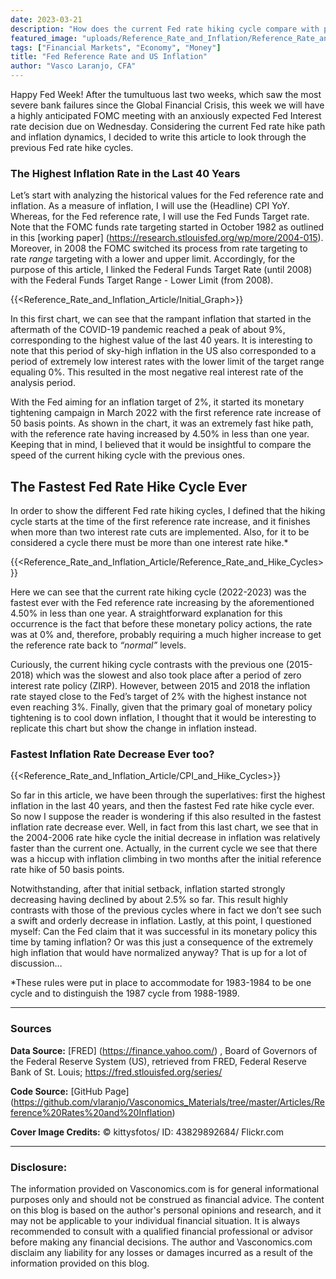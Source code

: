 ```yaml
---
date: 2023-03-21
description: "How does the current Fed rate hiking cycle compare with previous ones?"
featured_image: "uploads/Reference_Rate_and_Inflation/Reference_Rate_and_Inflation_Cover.jpg"
tags: ["Financial Markets", "Economy", "Money"]
title: "Fed Reference Rate and US Inflation"
author: "Vasco Laranjo, CFA"
---
```

Happy Fed Week! After the tumultuous last two weeks, which saw the most severe bank failures since the Global Financial Crisis, this week we will have a highly anticipated FOMC meeting with an anxiously expected Fed Interest rate decision due on Wednesday. Considering the current Fed rate hike path and inflation dynamics, I decided to write this article to look through the previous Fed rate hike cycles.

### The Highest Inflation Rate in the Last 40 Years

Let’s start with analyzing the historical values for the Fed reference rate and inflation. As a measure of inflation, I will use the (Headline) CPI YoY. Whereas, for the Fed reference rate, I will use the Fed Funds Target rate. Note that the FOMC funds rate targeting started in October 1982 as outlined in this [working paper] (https://research.stlouisfed.org/wp/more/2004-015). Moreover, in 2008 the FOMC switched its process from rate targeting to rate *range* targeting with a lower and upper limit. Accordingly, for the purpose of this article, I linked the Federal Funds Target Rate (until 2008) with the Federal Funds Target Range - Lower Limit (from 2008).

{{<Reference_Rate_and_Inflation_Article/Initial_Graph>}}

In this first chart, we can see that the rampant inflation that started in the aftermath of the COVID-19 pandemic reached a peak of about 9%, corresponding to the highest value of the last 40 years. It is interesting to note that this period of sky-high inflation in the US also corresponded to a period of extremely low interest rates with the lower limit of the target range equaling 0%. This resulted in the most negative real interest rate of the analysis period.

With the Fed aiming for an inflation target of 2%, it started its monetary tightening campaign in March 2022 with the first reference rate increase of 50 basis points. As shown in the chart, it was an extremely fast hike path, with the reference rate having increased by 4.50% in less than one year. Keeping that in mind, I believed that it would be insightful to compare the speed of the current hiking cycle with the previous ones.

## The Fastest Fed Rate Hike Cycle Ever

In order to show the different Fed rate hiking cycles, I defined that the hiking cycle starts at the time of the first reference rate increase, and it finishes when more than two interest rate cuts are implemented. Also, for it to be considered a cycle there must be more than one interest rate hike.*

{{<Reference_Rate_and_Inflation_Article/Reference_Rate_and_Hike_Cycles>}}

Here we can see that the current rate hiking cycle (2022-2023) was the fastest ever with the Fed reference rate increasing by the aforementioned 4.50% in less than one year. A straightforward explanation for this occurrence is the fact that before these monetary policy actions, the rate was at 0% and, therefore, probably requiring a much higher increase to get the reference rate back to *“normal”* levels.

Curiously, the current hiking cycle contrasts with the previous one (2015-2018) which was the slowest and also took place after a period of zero interest rate policy (ZIRP). However, between 2015 and 2018 the inflation rate stayed close to the Fed’s target of 2% with the highest instance not even reaching 3%. Finally, given that the primary goal of monetary policy tightening is to cool down inflation, I thought that it would be interesting to replicate this chart but show the change in inflation instead.

### Fastest Inflation Rate Decrease Ever too?

{{<Reference_Rate_and_Inflation_Article/CPI_and_Hike_Cycles>}}

So far in this article, we have been through the superlatives: first the highest inflation in the last 40 years, and then the fastest Fed rate hike cycle ever. So now I suppose the reader is wondering if this also resulted in the fastest inflation rate decrease ever. Well, in fact from this last chart, we see that in the 2004-2006 rate hike cycle the initial decrease in inflation was relatively faster than the current one. Actually, in the current cycle we see that there was a hiccup with inflation climbing in two months after the initial reference rate hike of 50 basis points.

Notwithstanding, after that initial setback, inflation started strongly decreasing having declined by about 2.5% so far. This result highly contrasts with those of the previous cycles where in fact we don’t see such a swift and orderly decrease in inflation. Lastly, at this point, I questioned myself: Can the Fed claim that it was successful in its monetary policy this time by taming inflation? Or was this just a consequence of the extremely high inflation that would have normalized anyway? That is up for a lot of discussion…

*These rules were put in place to accommodate for 1983-1984 to be one cycle and to distinguish the 1987 cycle from 1988-1989.

---
### Sources

**Data Source:** [FRED] (https://finance.yahoo.com/) , Board of Governors of the Federal Reserve System (US), retrieved from FRED, Federal Reserve Bank of St. Louis; https://fred.stlouisfed.org/series/

**Code Source:** 
[GitHub Page] (https://github.com/vlaranjo/Vasconomics_Materials/tree/master/Articles/Reference%20Rates%20and%20Inflation)

**Cover Image Credits:**  © kittysfotos/ ID: 43829892684/ Flickr.com

---
### Disclosure: 

The information provided on Vasconomics.com is for general informational purposes only and should not be construed as financial advice. The content on this blog is based on the author's personal opinions and research, and it may not be applicable to your individual financial situation. It is always recommended to consult with a qualified financial professional or advisor before making any financial decisions. The author and Vasconomics.com disclaim any liability for any losses or damages incurred as a result of the information provided on this blog.